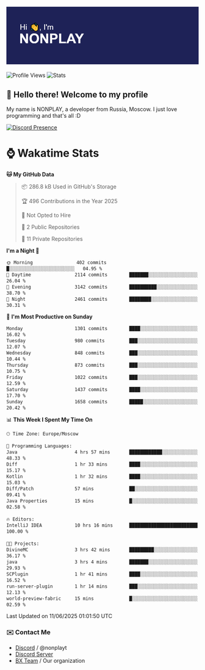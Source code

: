 ![Discord Presence](./header.png)
<br></br>
![Profile Views](https://komarev.com/ghpvc/?username=NONPLAYT&color=blue&style=for-the-badge)
![Stats](https://img.shields.io/badge/0%25-OPTIMIZED-orange?style=for-the-badge)


## :wave: Hello there! Welcome to my profile

My name is NONPLAY, a developer from Russia, Moscow. I just love programming and that's all :D

[![Discord Presence](https://lanyard.cnrad.dev/api/597087584090587177?showDisplayName=true)](https://discord.com/users/597087584090587177) 

# ⌚ Wakatime Stats

<!--START_SECTION:waka-->
**🐱 My GitHub Data** 

> 📦 286.8 kB Used in GitHub's Storage 
 > 
> 🏆 496 Contributions in the Year 2025
 > 
> 🚫 Not Opted to Hire
 > 
> 📜 2 Public Repositories 
 > 
> 🔑 11 Private Repositories 
 > 
**I'm a Night 🦉** 

```text
🌞 Morning                402 commits         █░░░░░░░░░░░░░░░░░░░░░░░░   04.95 % 
🌆 Daytime                2114 commits        ███████░░░░░░░░░░░░░░░░░░   26.04 % 
🌃 Evening                3142 commits        ██████████░░░░░░░░░░░░░░░   38.70 % 
🌙 Night                  2461 commits        ████████░░░░░░░░░░░░░░░░░   30.31 % 
```
📅 **I'm Most Productive on Sunday** 

```text
Monday                   1301 commits        ████░░░░░░░░░░░░░░░░░░░░░   16.02 % 
Tuesday                  980 commits         ███░░░░░░░░░░░░░░░░░░░░░░   12.07 % 
Wednesday                848 commits         ███░░░░░░░░░░░░░░░░░░░░░░   10.44 % 
Thursday                 873 commits         ███░░░░░░░░░░░░░░░░░░░░░░   10.75 % 
Friday                   1022 commits        ███░░░░░░░░░░░░░░░░░░░░░░   12.59 % 
Saturday                 1437 commits        ████░░░░░░░░░░░░░░░░░░░░░   17.70 % 
Sunday                   1658 commits        █████░░░░░░░░░░░░░░░░░░░░   20.42 % 
```


📊 **This Week I Spent My Time On** 

```text
🕑︎ Time Zone: Europe/Moscow

💬 Programming Languages: 
Java                     4 hrs 57 mins       ████████████░░░░░░░░░░░░░   48.33 % 
Diff                     1 hr 33 mins        ████░░░░░░░░░░░░░░░░░░░░░   15.17 % 
Kotlin                   1 hr 32 mins        ████░░░░░░░░░░░░░░░░░░░░░   15.03 % 
Diff/Patch               57 mins             ██░░░░░░░░░░░░░░░░░░░░░░░   09.41 % 
Java Properties          15 mins             █░░░░░░░░░░░░░░░░░░░░░░░░   02.58 % 

🔥 Editors: 
IntelliJ IDEA            10 hrs 16 mins      █████████████████████████   100.00 % 

🐱‍💻 Projects: 
DivineMC                 3 hrs 42 mins       █████████░░░░░░░░░░░░░░░░   36.17 % 
java                     3 hrs 4 mins        ███████░░░░░░░░░░░░░░░░░░   29.93 % 
SCPlugin                 1 hr 41 mins        ████░░░░░░░░░░░░░░░░░░░░░   16.52 % 
run-server-plugin        1 hr 14 mins        ███░░░░░░░░░░░░░░░░░░░░░░   12.13 % 
world-preview-fabric     15 mins             █░░░░░░░░░░░░░░░░░░░░░░░░   02.59 % 
```


 Last Updated on 11/06/2025 01:01:50 UTC
<!--END_SECTION:waka-->

### ✉️ Contact Me

- [Discord](https://discord.com/users/597087584090587177) / @nonplayt
- [Discord Server](https://discord.gg/qNyybSSPm5)
- [BX Team](https://github.com/BX-Team) / Our organization
